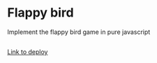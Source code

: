 # Flappy bird
Implement the flappy bird game in pure javascript
##
[Link to deploy](https://radonevsky.github.io/flappy-bird/)
